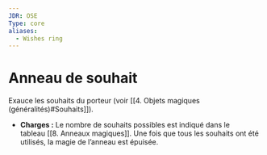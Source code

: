 ```yaml
---
JDR: OSE
Type: core
aliases:
  - Wishes ring
---
```

# Anneau de souhait

Exauce les souhaits du porteur (voir [[4. Objets magiques (généralités)#Souhaits]]).

- **Charges :** Le nombre de souhaits possibles est indiqué dans le tableau [[8. Anneaux magiques]]. Une fois que tous les souhaits ont été utilisés, la magie de l’anneau est épuisée.